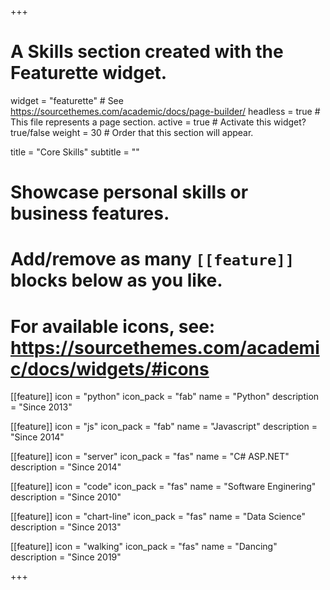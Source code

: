 +++
# A Skills section created with the Featurette widget.
widget = "featurette"  # See https://sourcethemes.com/academic/docs/page-builder/
headless = true  # This file represents a page section.
active = true  # Activate this widget? true/false
weight = 30  # Order that this section will appear.

title = "Core Skills"
subtitle = ""

# Showcase personal skills or business features.
# 
# Add/remove as many `[[feature]]` blocks below as you like.
# 
# For available icons, see: https://sourcethemes.com/academic/docs/widgets/#icons

[[feature]]
  icon = "python"
  icon_pack = "fab"
  name = "Python"
  description = "Since 2013"
  
[[feature]]
  icon = "js"
  icon_pack = "fab"
  name = "Javascript"
  description = "Since 2014"  
  
[[feature]]
  icon = "server"
  icon_pack = "fas"
  name = "C# ASP.NET"
  description = "Since 2014"

[[feature]]
  icon = "code"
  icon_pack = "fas"
  name = "Software Enginering"
  description = "Since 2010"

[[feature]]
  icon = "chart-line"
  icon_pack = "fas"
  name = "Data Science"
  description = "Since 2013"  

[[feature]]
  icon = "walking"
  icon_pack = "fas"
  name = "Dancing"
  description = "Since 2019"  

+++

